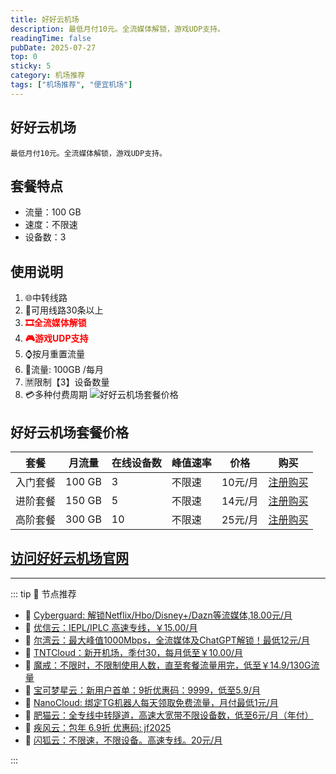 ```yaml
---
title: 好好云机场
description: 最低月付10元。全流媒体解锁，游戏UDP支持。
readingTime: false
pubDate: 2025-07-27
top: 0
sticky: 5
category: 机场推荐
tags: ["机场推荐", "便宜机场"]
---
```

## 好好云机场
    最低月付10元。全流媒体解锁，游戏UDP支持。
## 套餐特点
- 流量：100 GB
- 速度：不限速
- 设备数：3
## 使用说明
1. 🌐中转线路
2. 📶可用线路30条以上
3.  **<span style="color: red;">🎞全流媒体解锁</span>**
4.  **<span style="color: red;">🎮游戏UDP支持</span>**
5. ⌚️按月重置流量
6. 🔋流量: 100GB /每月
7. 🈲限制【3】设备数量
8. 💳多种付费周期
![好好云机场套餐价格](/assets/haohaoyun.png "好好云机场套餐价格")
## 好好云机场套餐价格
| 套餐 | 月流量 | 在线设备数 | 峰值速率 | 价格 | 购买 |
| --- | --- | --- | --- | --- | --- |
| 入门套餐 | 100 GB | 3 | 不限速 | 10元/月 | [注册购买](https://52hhy.com/register?code=O8QZSPvG) |
| 进阶套餐 | 150 GB | 5 | 不限速 | 14元/月 | [注册购买](https://52hhy.com/register?code=O8QZSPvG) |
| 高阶套餐 | 300 GB | 10 | 不限速 | 25元/月 |  [注册购买](https://52hhy.com/register?code=O8QZSPvG) |
[访问好好云机场官网](https://52hhy.com/register?code=O8QZSPvG)
---------
---------
::: tip 🎉 节点推荐
- 🚀 [Cyberguard: 解锁Netflix/Hbo/Disney+/Dazn等流媒体,18.00元/月](https://www.cyberguard.best/#/register?code=XsreC0T5)<br>
- 🚀 [优信云：IEPL/IPLC 高速专线，￥15.00/月](https://www.优信云.com/#/register?code=JRtE5uIV)<br>
- 🚀 [尔湾云：最大峰值1000Mbps，全流媒体及ChatGPT解锁！最低12元/月](https://erwan6.net/auth/register?code=BoObCd)<br>
- 🚀 [TNTCloud：新开机场，季付30，每月低至￥10.00/月](https://haibing822.tntvipaff.cc/#/register?code=GtjJVgml)<br>
- 🚀 [魔戒：不限时，不限制使用人数，直至套餐流量用完，低至￥14.9/130G流量](https://mojie.app/#/register?code=sSdtPtLo)<br>
- 🚀 [宝可梦星云：新用户首单：9折优惠码：9999，低至5.9/月 ](https://love.521pokemon.com/register?code=56ERkkxp)<br>
- 🚀 [NanoCloud: 绑定TG机器人每天领取免费流量，月付最低1元/月](https://edu.uodoo.bid/auth/register?code=JMiOQDHf)<br>
- 🚀 [肥猫云：全专线中转隧道，高速大宽带不限设备数，低至6元/月（年付）](https://fchb1188.fcvipaff.cc/register?aff=X1vZd2wf)<br>
- 🚀 [疾风云：包年 6.9折 优惠码: jf2025](https://homes.tr25.cn?code=ReCm)<br>
- 🚀 [闪狐云：不限速，不限设备。高速专线。20元/月](https://inv02.ffaff.cc/register?aff=WQApz2pv)

:::
